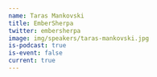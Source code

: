 ```yaml
---
name: Taras Mankovski
title: EmberSherpa
twitter: embersherpa
image: img/speakers/taras-mankovski.jpg
is-podcast: true
is-event: false
current: true
---
```

